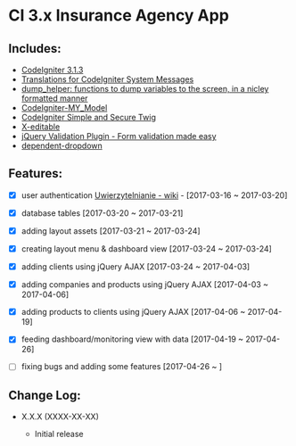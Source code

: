# CI 3.x Insurance Agency App

## Includes:

* [CodeIgniter 3.1.3](https://github.com/bcit-ci/CodeIgniter)
* [Translations for CodeIgniter System Messages](https://github.com/bcit-ci/codeigniter3-translations)
* [dump_helper: functions to dump variables to the screen, in a nicley formatted manner](https://gist.github.com/accentinteractive/3838495)
* [CodeIgniter-MY_Model](https://github.com/avenirer/CodeIgniter-MY_Model)
* [CodeIgniter Simple and Secure Twig](https://github.com/kenjis/codeigniter-ss-twig)
* [X-editable](https://github.com/vitalets/x-editable)
* [jQuery Validation Plugin - Form validation made easy](https://github.com/jquery-validation/jquery-validation)
* [dependent-dropdown](https://github.com/kartik-v/dependent-dropdown)


## Features:

* [x] user authentication [Uwierzytelnianie - wiki](https://pl.wikipedia.org/wiki/Uwierzytelnianie) - [2017-03-16 ~ 2017-03-20]
* [x] database tables [2017-03-20 ~ 2017-03-21]
* [x] adding layout assets [2017-03-21 ~ 2017-03-24]
* [x] creating layout menu & dashboard view [2017-03-24 ~ 2017-03-24]
* [x] adding clients using jQuery AJAX [2017-03-24 ~ 2017-04-03]
* [x] adding companies and products using jQuery AJAX [2017-04-03 ~ 2017-04-06]
* [x] adding products to clients using jQuery AJAX [2017-04-06 ~ 2017-04-19]
* [x] feeding dashboard/monitoring view with data [2017-04-19 ~ 2017-04-26]
* [ ] fixing bugs and adding some features [2017-04-26 ~ ]


## Change Log:

* X.X.X (XXXX-XX-XX)

  * Initial release